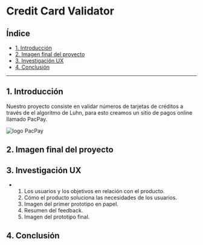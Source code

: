 # Credit Card Validator

## Índice

* [1. Introducción](#1-introducción)
* [2. Imagen final del proyecto](#2-resumen-del-proyecto)
* [3. Investigación UX](#3-objetivos-de-aprendizaje)
* [4. Conclusión](#4-consideraciones-generales)

***

## 1. Introducción

Nuestro proyecto consiste en validar números de tarjetas de créditos a través de el
algoritmo de Luhn, para esto creamos un sitio de pagos online llamado PacPay.

![logo PacPay](https://www.101computing.net/wp/wp-content/uploads/Luhn-Algorithm.png) 

## 2. Imagen final del proyecto

## 3. Investigación UX
* 
  1. Los usuarios y los objetivos en relación con el producto.
  2. Cómo el producto soluciona las necesidades de los usuarios.
  3. Imagen del primer prototipo en papel.
  4. Resumen del feedback.
  5. Imagen del prototipo final.

## 4. Conclusión

